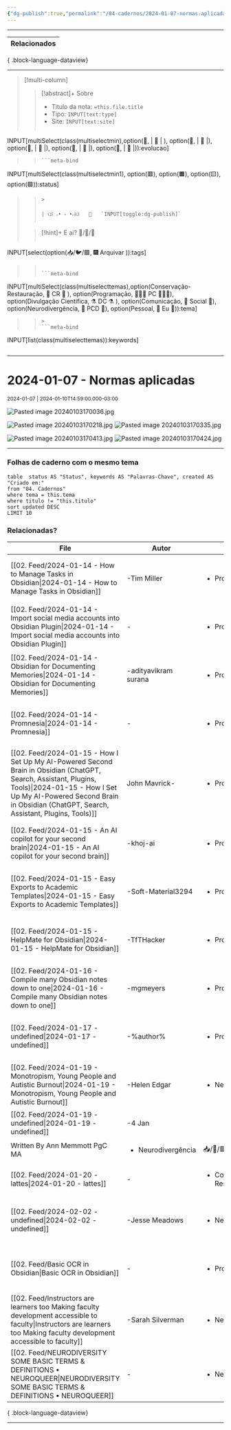```yaml
---
{"dg-publish":true,"permalink":"/04-cadernos/2024-01-07-normas-aplicadas/","tags":["🧠️/📝️/🌱️"],"created":"2024-05-08T13:44:45.764-03:00","updated":"2024-01-10T14:59:46.560-03:00"}
---
```



***
| Relacionados |
| ------------ |

{ .block-language-dataview}
***

>[!multi-column]
>
>>[!abstract]+ Sobre
>>- Titulo da nota: `=this.file.title`
>>- Tipo: `INPUT[text:type]`
>>- Site: `INPUT[text:site]`
>>```meta-bind
INPUT[multiSelect(class(multiselectmin),option(🌱️, | 🌱️ | ), option(🌿️, | 🌿️ |), option(🌻, | 🌻 |), option(🌲️, | 🌲️ |), option(🌵, | 🌵 |)):evolucao]
>>```
>>```meta-bind
INPUT[multiSelect(class(multiselectmin1), option(🟥️), option(🟧️), option(🟨️), option(🟩️)):status]
>>```
>>>
>>
>>| ପ꒰ ˶• ༝ •˶꒱ଓ   🍃   `INPUT[toggle:dg-publish]`
>> 
>
>
>>[!hint]+ E aí?
>>🧠️/📝️/🌱️
>>
>>
>>```meta-bind
INPUT[select(option(📥️/🐦️/🟩️, 🎆 Arquivar )):tags]
>>```
>>
>>```meta-bind
INPUT[multiSelect(class(multiselecttemas),option(Conservação-Restauração, 🏺 CR 🏺 ), option(Programação, 👨🏻‍💻 PC 👨🏻‍💻), option(Divulgação Cientifica, ⚗️ DC ⚗️ ), option(Comunicação, 🦜 Social 🦜), option(Neurodivergência, 🌈 PCD 🌈), option(Pessoal, 🦝 Eu 🦝)):tema]
>>```
>>>
>>```meta-bind
INPUT[list(class(multiselecttemas)):keywords]
>>```
***

# 2024-01-07 - Normas aplicadas

<small>2024-01-07 | 2024-01-10T14:59:00.000-03:00</small>

![Pasted image 20240103170036.jpg](/img/user/XX.%20Anexos/Pasted%20image%2020240103170036.jpg)

![Pasted image 20240103170218.jpg](/img/user/XX.%20Anexos/Pasted%20image%2020240103170218.jpg)
![Pasted image 20240103170335.jpg](/img/user/XX.%20Anexos/Pasted%20image%2020240103170335.jpg)

![Pasted image 20240103170413.jpg](/img/user/XX.%20Anexos/Pasted%20image%2020240103170413.jpg)
![Pasted image 20240103170424.jpg](/img/user/XX.%20Anexos/Pasted%20image%2020240103170424.jpg)

***

### Folhas de caderno com o mesmo tema

``` dataview
table  status AS "Status", keywords AS "Palavras-Chave", created AS "Criado em:"
from "04. Cadernos"
where tema = this.tema 
where titulo != "this.titulo"
sort updated DESC
LIMIT 10
```

### Relacionadas?

| File                                                                                                                                                                                                                                               | Autor                                 | Tema                                      | Tags                          | Palavras-Chave                                               |
| -------------------------------------------------------------------------------------------------------------------------------------------------------------------------------------------------------------------------------------------------- | ------------------------------------- | ----------------------------------------- | ----------------------------- | ------------------------------------------------------------ |
| [[02. Feed/2024-01-14 - How to Manage Tasks in Obsidian\|2024-01-14 - How to Manage Tasks in Obsidian]]                                                                                                                                         | \-Tim Miller                          | <ul><li>Programação</li></ul>             | <ul><li>📥️/📰️/🟥️</li></ul> | <ul><li>obsidian</li><li>meuSetup</li><li>dataview</li></ul> |
| [[02. Feed/2024-01-14 - Import social media accounts into Obsidian Plugin\|2024-01-14 - Import social media accounts into Obsidian Plugin]]                                                                                                     | \-                                    | <ul><li>Programação</li></ul>             | <ul><li>📥️/📰️/🟥️</li></ul> | <ul><li>obsidian</li><li>meuSetup</li><li>Difusão</li></ul>  |
| [[02. Feed/2024-01-14 - Obsidian for Documenting Memories\|2024-01-14 - Obsidian for Documenting Memories]]                                                                                                                                     | \-adityavikram surana                 | <ul><li>Programação</li></ul>             | <ul><li>📥️/📰️/🟥️</li></ul> | <ul><li>meuSetup</li><li>obsidian</li><li>Galeria</li></ul>  |
| [[02. Feed/2024-01-14 - Promnesia\|2024-01-14 - Promnesia]]                                                                                                                                                                                     | \-                                    | <ul><li>Programação</li></ul>             | <ul><li>📥️/📰️/🟥️</li></ul> | <ul><li>meuSetup</li><li>Web</li></ul>                       |
| [[02. Feed/2024-01-15   -  How I Set Up My AI-Powered Second Brain in Obsidian (ChatGPT, Search, Assistant, Plugins, Tools)\|2024-01-15   -  How I Set Up My AI-Powered Second Brain in Obsidian (ChatGPT, Search, Assistant, Plugins, Tools)]] | John Mavrick\-                        | <ul><li>Programação</li></ul>             | <ul><li>📥️/🎥️/🟥️</li></ul> | <ul><li>meuSetup</li><li>obsidian</li></ul>                  |
| [[02. Feed/2024-01-15 - An AI copilot for your second brain\|2024-01-15 - An AI copilot for your second brain]]                                                                                                                                 | \-khoj-ai                             | <ul><li>Programação</li></ul>             | <ul><li>📥️/📰️/🟥️</li></ul> | <ul><li>obsidian</li><li>meuSetup</li></ul>                  |
| [[02. Feed/2024-01-15 - Easy Exports to Academic Templates\|2024-01-15 - Easy Exports to Academic Templates]]                                                                                                                                   | \-Soft-Material3294                   | <ul><li>Programação</li></ul>             | <ul><li>📥️/📰️/🟥️</li></ul> | <ul><li>meuSetup</li></ul>                                   |
| [[02. Feed/2024-01-15 - HelpMate for Obsidian\|2024-01-15 - HelpMate for Obsidian]]                                                                                                                                                             | \-TfTHacker                           | <ul><li>Programação</li></ul>             | <ul><li>📥️/📰️/🟥️</li></ul> | <ul><li>meuSetup</li><li>obsidian</li></ul>                  |
| [[02. Feed/2024-01-16 - Compile many Obsidian notes down to one\|2024-01-16 - Compile many Obsidian notes down to one]]                                                                                                                         | \-mgmeyers                            | <ul><li>Programação</li></ul>             | <ul><li>📥️/📰️/🟥️</li></ul> | <ul><li>obsidian</li><li>meuSetup</li></ul>                  |
| [[02. Feed/2024-01-17 - undefined\|2024-01-17 - undefined]]                                                                                                                                                                                     | \-%author%                            | <ul><li>Programação</li></ul>             | <ul><li>📥️/📰️/🟥️</li></ul> | <ul><li>aí prompts</li></ul>                                 |
| [[02. Feed/2024-01-19 - Monotropism, Young People and Autistic Burnout\|2024-01-19 - Monotropism, Young People and Autistic Burnout]]                                                                                                           | \-Helen Edgar                         | <ul><li>Neurodivergência</li></ul>        | <ul><li>📥️/📰️/🟥️</li></ul> | <ul></ul>                                                    |
| [[02. Feed/2024-01-19 - undefined\|2024-01-19 - undefined]]                                                                                                                                                                                     | \-4 Jan
Written By Ann Memmott PgC MA | <ul><li>Neurodivergência</li></ul>        | 📥️/📰️/🟥️                   | <ul></ul>                                                    |
| [[02. Feed/2024-01-20 - lattes\|2024-01-20 - lattes]]                                                                                                                                                                                           | \-                                    | <ul><li>Conservação-Restauração</li></ul> | 📥️/📰️/🟥️                   | <ul></ul>                                                    |
| [[02. Feed/2024-02-02 - undefined\|2024-02-02 - undefined]]                                                                                                                                                                                     | \-Jesse Meadows                       | <ul><li>Neurodivergência</li></ul>        | <ul><li>📥️/📰️/🟥️</li></ul> | <ul><li>neurodiversidade</li></ul>                           |
| [[02. Feed/Basic OCR in Obsidian\|Basic OCR in Obsidian]]                                                                                                                                                                                       | \-                                    | <ul><li>Programação</li></ul>             | <ul><li>📥️/📰️/🟥️</li></ul> | <ul><li>obsidian</li><li>meuSetup</li></ul>                  |
| [[02. Feed/Instructors are learners too Making faculty development accessible to faculty\|Instructors are learners too Making faculty development accessible to faculty]]                                                                       | \-Sarah Silverman                     | <ul><li>Neurodivergência</li></ul>        | <ul><li>📥️/📰️/🟥️</li></ul> | <ul><li>neurodiversidade</li></ul>                           |
| [[02. Feed/NEURODIVERSITY SOME BASIC TERMS & DEFINITIONS • NEUROQUEER\|NEURODIVERSITY SOME BASIC TERMS & DEFINITIONS • NEUROQUEER]]                                                                                                             | \-                                    | <ul><li>Neurodivergência</li></ul>        | <ul><li>📥️/📰️/🟥️</li></ul> | <ul><li>neurodiversidade</li></ul>                           |

{ .block-language-dataview}

***